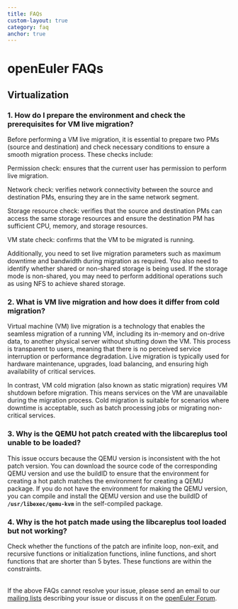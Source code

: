 ```yaml
---
title: FAQs
custom-layout: true
category: faq
anchor: true
---
```


<!-- <script setup>
  import TheFAQ from "~@/views/faq/TheFAQ.vue"
</script> -->

<div class="markdown">

# openEuler FAQs

## Virtualization

### 1. How do I prepare the environment and check the prerequisites for VM live migration?

Before performing a VM live migration, it is essential to prepare two PMs (source and destination) and check necessary conditions to ensure a smooth migration process. These checks include:

Permission check: ensures that the current user has permission to perform live migration.

Network check: verifies network connectivity between the source and destination PMs, ensuring they are in the same network segment.

Storage resource check: verifies that the source and destination PMs can access the same storage resources and ensure the destination PM has sufficient CPU, memory, and storage resources.

VM state check: confirms that the VM to be migrated is running.

Additionally, you need to set live migration parameters such as maximum downtime and bandwidth during migration as required. You also need to identify whether shared or non-shared storage is being used. If the storage mode is non-shared, you may need to perform additional operations such as using NFS to achieve shared storage.

### 2. What is VM live migration and how does it differ from cold migration?

Virtual machine (VM) live migration is a technology that enables the seamless migration of a running VM, including its in-memory and on-drive data, to another physical server without shutting down the VM. This process is transparent to users, meaning that there is no perceived service interruption or performance degradation. Live migration is typically used for hardware maintenance, upgrades, load balancing, and ensuring high availability of critical services.

In contrast, VM cold migration (also known as static migration) requires VM shutdown before migration. This means services on the VM are unavailable during the migration process. Cold migration is suitable for scenarios where downtime is acceptable, such as batch processing jobs or migrating non-critical services.

### 3. Why is the QEMU hot patch created with the libcareplus tool unable to be loaded?

This issue occurs because the QEMU version is inconsistent with the hot patch version. You can download the source code of the corresponding QEMU version and use the buildID to ensure that the environment for creating a hot patch matches the environment for creating a QEMU package. If you do not have the environment for making the QEMU version, you can compile and install the QEMU version and use the buildID of **`/usr/libexec/qemu-kvm`** in the self-compiled package.

### 4. Why is the hot patch made using the libcareplus tool loaded but not working?

Check whether the functions of the patch are infinite loop, non-exit, and recursive functions or initialization functions, inline functions, and short functions that are shorter than 5 bytes. These functions are within the constraints.

<p style="margin-top:32px">

If the above FAQs cannot resolve your issue, please send an email to our [mailing lists](/en/community/mailing-list/) describing your issue or discuss it on the [openEuler Forum](https://forum.openeuler.org/).

</p>

</div>